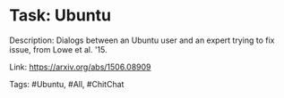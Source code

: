 Task: Ubuntu
=============
Description: Dialogs between an Ubuntu user and an expert trying to fix issue, from Lowe et al. '15. 

Link: https://arxiv.org/abs/1506.08909

Tags: #Ubuntu, #All, #ChitChat

